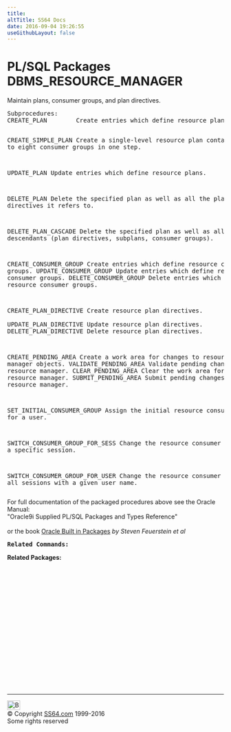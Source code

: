 ```yaml
---
title:
altTitle: SS64 Docs
date: 2016-09-04 19:26:55
useGithubLayout: false
---
```

<!-- #BeginLibraryItem "/Library/head_orapack.lbi" --><!-- #EndLibraryItem --><h1>PL/SQL Packages DBMS_RESOURCE_MANAGER</h1> 
<p>Maintain plans, consumer groups, and plan directives.</p>
<pre>Subprocedures:
CREATE_PLAN        Create entries which define resource plans. 

CREATE_SIMPLE_PLAN Create a single-level resource plan containing up to
                   eight consumer groups in one step. 

UPDATE_PLAN        Update entries which define resource plans. 

DELETE_PLAN        Delete the specified plan as well as all the plan directives it refers to. 

DELETE_PLAN_CASCADE Delete the specified plan as well as all its descendants
                   (plan directives, subplans, consumer groups). 

CREATE_CONSUMER_GROUP   Create entries which define resource consumer groups. 
UPDATE_CONSUMER_GROUP   Update entries which define resource consumer groups. 
DELETE_CONSUMER_GROUP   Delete entries which define resource consumer groups. 

CREATE_PLAN_DIRECTIVE Create resource plan directives.  
UPDATE_PLAN_DIRECTIVE Update resource plan directives. 
DELETE_PLAN_DIRECTIVE Delete resource plan directives. 

CREATE_PENDING_AREA   Create a work area for changes to resource manager objects. 
VALIDATE_PENDING_AREA Validate pending changes for the resource manager. 
CLEAR_PENDING_AREA    Clear the work area for the resource manager. 
SUBMIT_PENDING_AREA   Submit pending changes for the resource manager. 

SET_INITIAL_CONSUMER_GROUP
                      Assign the initial resource consumer group for a user. 

SWITCH_CONSUMER_GROUP_FOR_SESS
                      Change the resource consumer group of a specific session. 

SWITCH_CONSUMER_GROUP_FOR_USER
                      Change the resource consumer group for all sessions with a
                      given user name.  </pre>
<p><span class="body">For full documentation of the packaged procedures above see the Oracle Manual:<br>
"Oracle9i Supplied PL/SQL Packages and Types Reference"<b><br>
<br>
</b>or the book <a href="../links/orasqllinks.html">Oracle Built in Packages</a> 
<i>by Steven Feuerstein et al</i><b><br>
</b></span></p>
<pre><span class="body"><b>Related Commands:<br></b></span></pre>
<p><span class="body"><b>Related Packages:</b></span> </p>
<p><span class="body"><br>
</span></p><!-- #BeginLibraryItem "/Library/foot_ora.lbi" --><p>
<!-- oracle-footer -->
<ins class="adsbygoogle" style="display:inline-block;width:300px;height:250px" data-ad-client="ca-pub-6140977852749469" data-ad-slot="4275490898"></ins>
<script>
(adsbygoogle = window.adsbygoogle || []).push({});
</script></p>
<hr>
<div id="bl" class="footer"><a href="DBMS_RESOURCE_MANAGER.html#"><img src="../images/top.png" width="30" height="22" alt="Back to the Top"></a></div>
<div id="br" class="footer, tagline">© Copyright <a href="http://ss64.com/">SS64.com</a> 1999-2016<br>
Some rights reserved</div><!-- #EndLibraryItem -->

